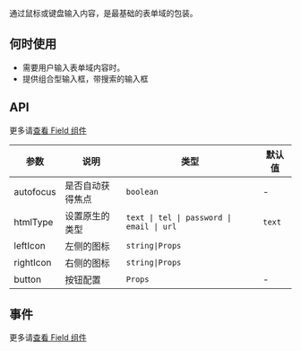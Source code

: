通过鼠标或键盘输入内容，是最基础的表单域的包装。

## 何时使用

- 需要用户输入表单域内容时。
- 提供组合型输入框，带搜索的输入框

## API

更多请[查看 Field 组件](#!components!index?type=Field&tab=docs)

| 参数      | 说明             | 类型                                      | 默认值 |
| --------- | ---------------- | ----------------------------------------- | ------ |
| autofocus | 是否自动获得焦点 | `boolean`                                 | -      |
| htmlType  | 设置原生的类型   | `text \| tel \| password \| email \| url` | `text` |
| leftIcon  | 左侧的图标       | `string\|Props`                           |        |
| rightIcon | 右侧的图标       | `string\|Props`                           |        |
| button    | 按钮配置         | `Props`                                   | -      |

## 事件

更多请[查看 Field 组件](#!components!index?type=Field&tab=docs)
